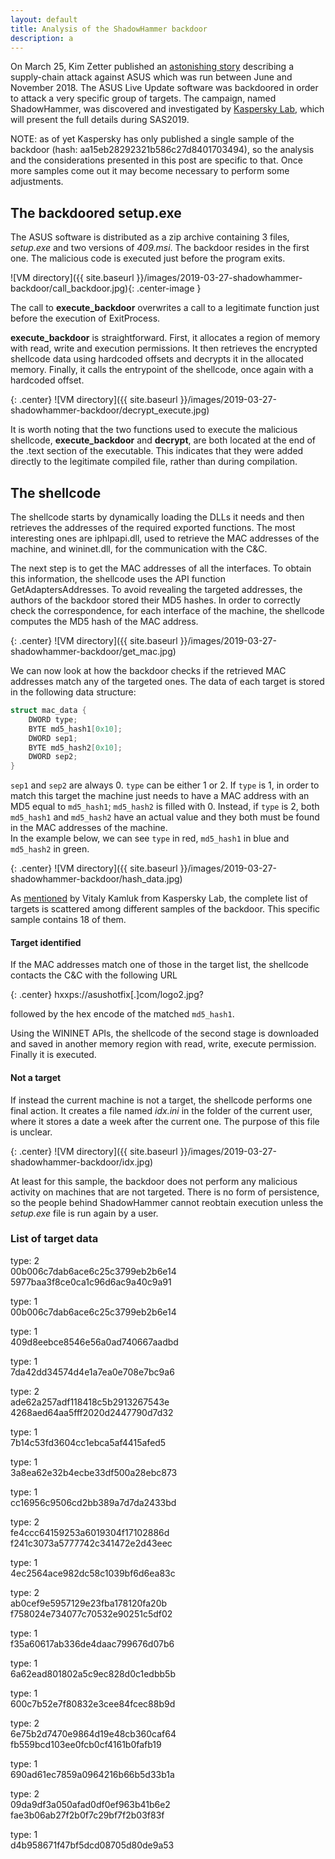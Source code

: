 ```yaml
---
layout: default
title: Analysis of the ShadowHammer backdoor
description: a
---
```


On March 25, Kim Zetter published an [astonishing story](https://motherboard.vice.com/en_us/article/pan9wn/hackers-hijacked-asus-software-updates-to-install-backdoors-on-thousands-of-computers) describing a supply-chain attack against ASUS which was run between June and November 2018. The ASUS Live Update software was backdoored in order to attack a very specific group of targets. The campaign, named ShadowHammer, was discovered and investigated by [Kaspersky Lab](https://securelist.com/operation-shadowhammer/89992/?utm_source=twitter&utm_medium=social&utm_campaign=uk_securelist_db0077_organic&utm_content=sm-post&utm_term=uk_twitter_organic_db0077_sm-post_social_securelist), which will present the full details during SAS2019. 

NOTE: as of yet Kaspersky has only published a single sample of the backdoor (hash: aa15eb28292321b586c27d8401703494), so the analysis and the considerations presented in this post are specific to that. Once more samples come out it may become necessary to perform some adjustments.

## The backdoored setup.exe

The ASUS software is distributed as a zip archive containing 3 files, *setup.exe* and two versions of *409.msi*. The backdoor resides in the first one.
The malicious code is executed just before the program exits.

![VM directory]({{ site.baseurl }}/images/2019-03-27-shadowhammer-backdoor/call_backdoor.jpg){: .center-image }

The call to **execute_backdoor** overwrites a call to a legitimate function just before the execution of ExitProcess.

**execute_backdoor** is straightforward. First, it allocates a region of memory with read, write and execution permissions. It then retrieves the encrypted shellcode data using hardcoded offsets and decrypts it in the allocated memory. Finally, it calls the entrypoint of the shellcode, once again with a hardcoded offset.

{: .center}
![VM directory]({{ site.baseurl }}/images/2019-03-27-shadowhammer-backdoor/decrypt_execute.jpg)

It is worth noting that the two functions used to execute the malicious shellcode, **execute_backdoor** and **decrypt**, are both located at the end of the .text section of the executable. This indicates that they were added directly to the legitimate compiled file, rather than during compilation.

## The shellcode

The shellcode starts by dynamically loading the DLLs it needs and then retrieves the addresses of the required exported functions. The most interesting ones are iphlpapi.dll, used to retrieve the MAC addresses of the machine, and wininet.dll, for the communication with the C&C.

The next step is to get the MAC addresses of all the interfaces. To obtain this information, the shellcode uses the API function GetAdaptersAddresses. To avoid revealing the targeted addresses, the authors of the backdoor stored their MD5 hashes. In order to correctly check the correspondence, for each interface of the machine, the shellcode computes the MD5 hash of the MAC address.

{: .center}
![VM directory]({{ site.baseurl }}/images/2019-03-27-shadowhammer-backdoor/get_mac.jpg)

We can now look at how the backdoor checks if the retrieved MAC addresses match any of the targeted ones. The data of each target is stored in the following data structure:

```c
struct mac_data {
    DWORD type;
    BYTE md5_hash1[0x10];
    DWORD sep1;
    BYTE md5_hash2[0x10];
    DWORD sep2;
}
```

`sep1` and `sep2` are always 0. `type` can be either 1 or 2. If `type` is 1, in order to match this target the machine just needs to have a MAC address with an MD5 equal to `md5_hash1`; `md5_hash2` is filled with 0. Instead, if `type` is 2, both `md5_hash1` and `md5_hash2` have an actual value and they both must be found in the MAC addresses of the machine.  
In the example below, we can see `type` in red, `md5_hash1` in blue and `md5_hash2` in green.

{: .center}
![VM directory]({{ site.baseurl }}/images/2019-03-27-shadowhammer-backdoor/hash_data.jpg)

As [mentioned](https://twitter.com/vkamluk/status/1110208888807124992) by Vitaly Kamluk from Kaspersky Lab, the complete list of targets is scattered among different samples of the backdoor. This specific sample contains 18 of them.

#### Target identified

If the MAC addresses match one of those in the target list, the shellcode contacts the C&C with the following URL

{: .center}
hxxps://asushotfix[.]com/logo2.jpg?

followed by the hex encode of the matched `md5_hash1`.

Using the WININET APIs, the shellcode of the second stage is downloaded and saved in another memory region with read, write, execute permission. Finally it is executed.

#### Not a target

If instead the current machine is not a target, the shellcode performs one final action. It creates a file named *idx.ini* in the folder of the current user, where it stores a date a week after the current one. The purpose of this file is unclear.  

{: .center}
![VM directory]({{ site.baseurl }}/images/2019-03-27-shadowhammer-backdoor/idx.jpg)

At least for this sample, the backdoor does not perform any malicious activity on machines that are not targeted. There is no form of persistence, so the people behind ShadowHammer cannot reobtain execution unless the *setup.exe* file is run again by a user.

### List of target data

type: 2  
00b006c7dab6ace6c25c3799eb2b6e14  
5977baa3f8ce0ca1c96d6ac9a40c9a91  
  
type: 1  
00b006c7dab6ace6c25c3799eb2b6e14  
  
type: 1  
409d8eebce8546e56a0ad740667aadbd  
  
type: 1  
7da42dd34574d4e1a7ea0e708e7bc9a6  
  
type: 2  
ade62a257adf118418c5b2913267543e  
4268aed64aa5fff2020d2447790d7d32  
  
type: 1  
7b14c53fd3604cc1ebca5af4415afed5  
  
type: 1  
3a8ea62e32b4ecbe33df500a28ebc873  
  
type: 1  
cc16956c9506cd2bb389a7d7da2433bd  
  
type: 2  
fe4ccc64159253a6019304f17102886d  
f241c3073a5777742c341472e2d43eec  
  
type: 1  
4ec2564ace982dc58c1039bf6d6ea83c  
  
type: 2  
ab0cef9e5957129e23fba178120fa20b  
f758024e734077c70532e90251c5df02  
  
type: 1  
f35a60617ab336de4daac799676d07b6  
  
type: 1  
6a62ead801802a5c9ec828d0c1edbb5b  
  
type: 1  
600c7b52e7f80832e3cee84fcec88b9d  
  
type: 2  
6e75b2d7470e9864d19e48cb360caf64  
fb559bcd103ee0fcb0cf4161b0fafb19  
  
type: 1  
690ad61ec7859a0964216b66b5d33b1a  
  
type: 2  
09da9df3a050afad0df0ef963b41b6e2  
fae3b06ab27f2b0f7c29bf7f2b03f83f  
  
type: 1  
d4b958671f47bf5dcd08705d80de9a53
